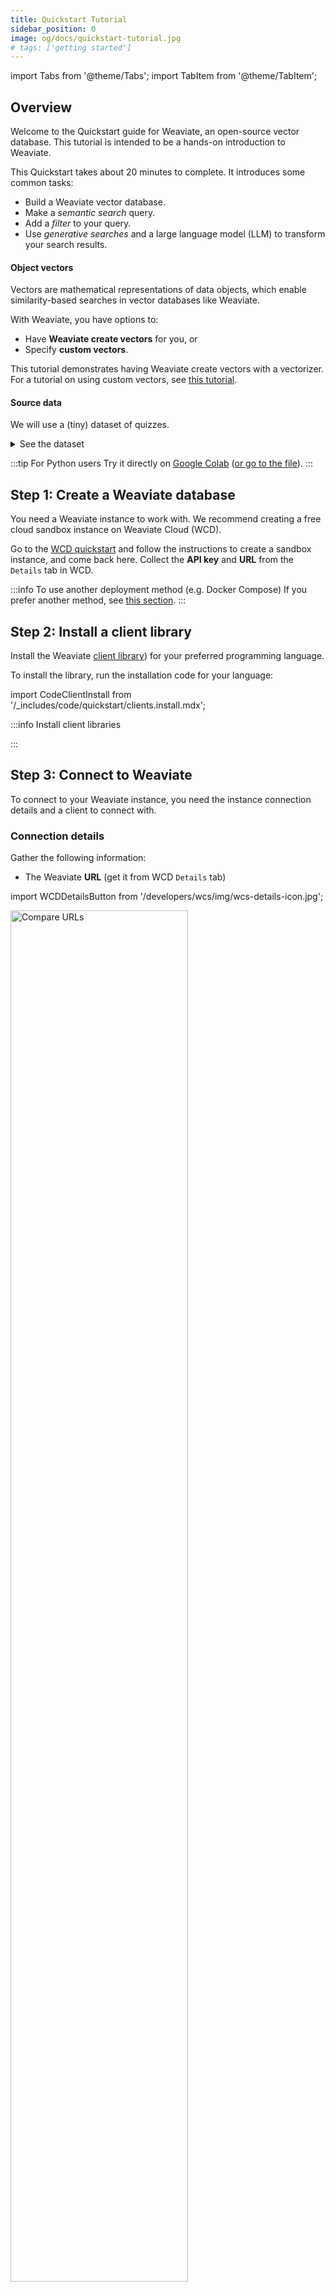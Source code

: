 ```yaml
---
title: Quickstart Tutorial
sidebar_position: 0
image: og/docs/quickstart-tutorial.jpg
# tags: ['getting started']
---
```



import Tabs from '@theme/Tabs';
import TabItem from '@theme/TabItem';

## Overview

Welcome to the Quickstart guide for Weaviate, an open-source vector database. This tutorial is intended to be a hands-on introduction to Weaviate.

This Quickstart takes about 20 minutes to complete. It introduces some common tasks:
- Build a Weaviate vector database.
- Make a *semantic search* query.
- Add a *filter* to your query.
- Use *generative searches* and a large language model (LLM) to transform your search results.

#### Object vectors

Vectors are mathematical representations of data objects, which enable similarity-based searches in vector databases like Weaviate.

With Weaviate, you have options to:
- Have **Weaviate create vectors** for you, or
- Specify **custom vectors**.

This tutorial demonstrates having Weaviate create vectors with a vectorizer. For a tutorial on using custom vectors, see [this tutorial](../starter-guides/custom-vectors.mdx).

#### Source data

We will use a (tiny) dataset of quizzes.

<details>
  <summary>See the dataset</summary>

The data comes from a TV quiz show ("Jeopardy!")

|    | Category   | Question                                                                                                          | Answer                  |
|---:|:-----------|:------------------------------------------------------------------------------------------------------------------|:------------------------|
|  0 | SCIENCE    | This organ removes excess glucose from the blood & stores it as glycogen                                          | Liver                   |
|  1 | ANIMALS    | It's the only living mammal in the order Proboseidea                                                              | Elephant                |
|  2 | ANIMALS    | The gavial looks very much like a crocodile except for this bodily feature                                        | the nose or snout       |
|  3 | ANIMALS    | Weighing around a ton, the eland is the largest species of this animal in Africa                                  | Antelope                |
|  4 | ANIMALS    | Heaviest of all poisonous snakes is this North American rattlesnake                                               | the diamondback rattler |
|  5 | SCIENCE    | 2000 news: the Gunnison sage grouse isn't just another northern sage grouse, but a new one of this classification | species                 |
|  6 | SCIENCE    | A metal that is "ductile" can be pulled into this while cold & under pressure                                     | wire                    |
|  7 | SCIENCE    | In 1953 Watson & Crick built a model of the molecular structure of this, the gene-carrying substance              | DNA                     |
|  8 | SCIENCE    | Changes in the tropospheric layer of this are what gives us weather                                               | the atmosphere          |
|  9 | SCIENCE    | In 70-degree air, a plane traveling at about 1,130 feet per second breaks it                                      | Sound barrier           |

</details>

:::tip For Python users
Try it directly on [Google Colab](https://colab.research.google.com/github/weaviate-tutorials/quickstart/blob/main/quickstart_end_to_end.ipynb) ([or go to the file](https://github.com/weaviate-tutorials/quickstart/blob/main/quickstart_end_to_end.ipynb)).
:::

## Step 1: Create a Weaviate database

You need a Weaviate instance to work with. We recommend creating a free cloud sandbox instance on Weaviate Cloud (WCD).

Go to the [WCD quickstart](/developers/wcs/quickstart.mdx) and follow the instructions to create a sandbox instance, and come back here.  Collect the **API key** and **URL** from the `Details` tab in WCD.

:::info To use another deployment method (e.g. Docker Compose)
If you prefer another method, see [this section](#can-i-use-another-deployment-method).
:::

## Step 2: Install a client library

Install the Weaviate [client library](../client-libraries/index.md)) for your preferred programming language.

To install the library, run the installation code for your language:

import CodeClientInstall from '/_includes/code/quickstart/clients.install.mdx';

:::info Install client libraries

<CodeClientInstall />

:::

## Step 3: Connect to Weaviate

To connect to your Weaviate instance, you need the instance connection details and a client to connect with.

### Connection details

Gather the following information:

- The Weaviate **URL** (get it from WCD `Details` tab)

import WCDDetailsButton from '/developers/wcs/img/wcs-details-icon.jpg';

<img src={WCDDetailsButton} width="75%" alt="Compare URLs"/>

- The Weaviate **API key** (if enabled - get it from WCD `Details` tab)
- An OpenAI **inference API key** ([sign up here](https://platform.openai.com/signup))

### Client connection code

Use this sample code to create a file called `quickstart`. Add the appropriate extension for your programming language, and run the file to connect to Weaviate.

The code creates a `client` object. Latter steps in this tutorial re-use the client object to connect to your Weaviate instance.

import ConnectToWeaviateWithKey from '/_includes/code/quickstart/connect.withkey.mdx'

<ConnectToWeaviateWithKey />

## Step 4: Define a data collection

Next, we define a data collection (a "collection" in Weaviate) to store objects in. This is analogous to creating a table in relational (SQL) databases.

The following code:
- Configures a collection object with:
  - Name `Question`
  - Integrations with OpenAI [embedding](../model-providers/openai/embeddings.md) and [generative AI](../model-providers/openai/generative.md) models
- Then creates the collection.

Run it to create the collection in your Weaviate instance.

import CodeAutoschemaMinimumSchema from '/_includes/code/quickstart/collection.definition.mdx'

<CodeAutoschemaMinimumSchema />

:::info To use another vectorizer or generative integrations
If you prefer another setup, see [this section](#can-i-use-different-integrations).
:::

Now you are ready to add objects to Weaviate.

## Step 5: Add objects

You can now add objects to Weaviate. You will be using a batch import ([read more](../manage-data/import.mdx)) process for maximum efficiency.

The guide covers using the `vectorizer` defined for the collection to create a vector embedding for each object. You may have to add the API key for your vectorizer.

import CodeAutoschemaImport from '/_includes/code/quickstart/import.mdx'

<CodeAutoschemaImport />

The above code:
- Loads objects, and
- Adds objects to the target collection (`Question`) one by one.

## Partial recap

The following code puts the above steps together.

If you have not been following along with the snippets, run the code block below. This will let you run queries in the next section.

<details>
  <summary>End-to-end code</summary>

:::tip Remember to replace the **URL**, **Weaviate API key** and **inference API key**
:::

import CodeAutoschemaEndToEnd from '/_includes/code/quickstart/endtoend.mdx'

<CodeAutoschemaEndToEnd />

</details>

## Step 6: Queries

Now, let's run some queries on your Weaviate instance. Weaviate powers many different types of searches. We will try a few here.

### Semantic search

Let's start with a similarity search. A `nearText` search looks for objects in Weaviate whose vectors are most similar to the vector for the given input text.

Run the following code to search for objects whose vectors are most similar to that of `biology`.

import CodeAutoschemaNeartext from '/_includes/code/quickstart/neartext.mdx'

<CodeAutoschemaNeartext />

You should see results like this:

import BiologyQuestionsJson from '/_includes/code/quickstart/response.biology.questions.mdx'

<BiologyQuestionsJson />

The response includes a list of objects whose vectors are most similar to the word `biology`. The top 2 results are returned here as we have set a `limit` to `2`.

:::tip Why is this useful?
Notice that even though the word `biology` does not appear anywhere, Weaviate returns biology-related entries.

This example shows why vector searches are powerful. Vectorized data objects allow for searches based on degrees of similarity, as shown here.
:::

### Semantic search with a filter

You can add Boolean filters to searches. For example, the above search can be modified to only in objects that have a "category" value of "ANIMALS". Run the following code to see the results:

import CodeAutoschemaNeartextWithWhere from '/_includes/code/quickstart/neartext.where.mdx'

<CodeAutoschemaNeartextWithWhere />

You should see results like this:

import BiologyQuestionsWhereJson from '/_includes/code/quickstart/response.biology.where.questions.mdx'

<BiologyQuestionsWhereJson />

The results are limited to objects from the `ANIMALS` category.

:::tip Why is this useful?
Using a Boolean filter allows you to combine the flexibility of vector search with the precision of `where` filters.
:::

### Generative search (single prompt)

Next, let's try a generative search. A generative search, also called retrieval augmented generation, prompts a large language model (LLM) with a combination of a user query as well as data retrieved from a database.

To see what happens when an LLM uses query results to perform a task that is based on our prompt, run the code below.

Note that the code uses a `single prompt` query, which asks the model generate an answer for *each* retrieved database object.

import CodeAutoschemaGenerative from '/_includes/code/quickstart/generativesearch.single.mdx'

<CodeAutoschemaGenerative />

You should see results similar to this:

import BiologyGenerativeSearchJson from '/_includes/code/quickstart/response.biology.generativesearch.single.mdx'

<BiologyGenerativeSearchJson />

We see that Weaviate has retrieved the same results as before. But now it includes an additional, generated text with a plain-language explanation of each answer.

### Generative search (grouped task)

The next example uses a `grouped task` prompt instead to combine all search results and send them to the LLM with a prompt.

To ask the LLM to write a tweet about these search results, run the following code.

import CodeAutoschemaGenerativeGrouped from '/_includes/code/quickstart/generativesearch.grouped.mdx'

<CodeAutoschemaGenerativeGrouped />

The first returned object will include the generated text. Here's one that we got:

import BiologyGenerativeSearchGroupedJson from '/_includes/code/quickstart/response.biology.generativesearch.grouped.mdx'

<BiologyGenerativeSearchGroupedJson />

:::tip Why is this useful?
Generative search sends retrieved data from Weaviate to a large language model, or LLM. This allows you to go beyond simple data retrieval, but transform the data into a more useful form, without ever leaving Weaviate.
:::

<hr/>

## Recap

Well done! You have:
- Created your own cloud-based vector database with Weaviate,
- Populated it with data objects using an inference API,
- Performed searches, including:
    - Semantic search,
    - Semantic search with a filter and
    - Generative search.

Where next is up to you. We include a few links below - or you can check out the sidebar.

<hr/>

## Next

You can do much more with Weaviate. We suggest trying:

- Examples from our [search how-to](../search/index.md) guides for [keyword](../search/bm25.md), [similarity](../search/similarity.md), [hybrid](../search/hybrid.md), [generative](../search/generative.md) searches and [filters](../search/filters.md) or
- Learning [how to manage data](../manage-data/index.md), like [reading](../manage-data/read.mdx), [batch importing](../manage-data/import.mdx), [updating](../manage-data/update.mdx), [deleting](../manage-data/delete.mdx) objects or [bulk exporting](../manage-data/read-all-objects.mdx) data.

For more holistic learning, try <i class="fa-solid fa-graduation-cap"></i> [Weaviate Academy](../../academy/index.mdx). We have built free courses for you to learn about Weaviate and the world of vector search.

You can also try a larger, [1,000 row](https://raw.githubusercontent.com/databyjp/wv_demo_uploader/main/weaviate_datasets/data/jeopardy_1k.json) version of the Jeopardy! dataset, or [this tiny set of 50 wine reviews](https://raw.githubusercontent.com/databyjp/wv_demo_uploader/main/weaviate_datasets/data/winemag_tiny.csv).

<hr/>

## FAQs & Troubleshooting

We provide answers to some common questions, or potential issues below.

### Questions

#### Can I use another deployment method?

import ConnectToWeaviateDocker from '/_includes/code/quickstart.autoschema.connect.docker.mdx'

<details>
  <summary>See answer</summary>

<p>

Yes, you can use any method listed on our [installation options](../installation/index.md) sections.

</p><br/>

Using Docker Compose may be a convenient option for many. To do so:
1. Save this `Docker Compose` file as `docker-compose.yml`,
```yaml
---
version: '3.4'
services:
  weaviate:
    command:
    - --host
    - 0.0.0.0
    - --port
    - '8080'
    - --scheme
    - http
    image: cr.weaviate.io/semitechnologies/weaviate:||site.weaviate_version||
    ports:
    - 8080:8080
    - 50051:50051
    restart: on-failure:0
    environment:
      OPENAI_APIKEY: $OPENAI_APIKEY
      QUERY_DEFAULTS_LIMIT: 25
      AUTHENTICATION_ANONYMOUS_ACCESS_ENABLED: 'true'
      PERSISTENCE_DATA_PATH: '/var/lib/weaviate'
      DEFAULT_VECTORIZER_MODULE: 'text2vec-openai'
      ENABLE_MODULES: 'text2vec-openai,generative-openai'
      CLUSTER_HOSTNAME: 'node1'
...
```
2. Run `docker compose up -d` from the location of your `docker-compose.yml` file, and then
3. Connect to Weaviate at `http://localhost:8080`.

If you are using this `Docker Compose` file, Weaviate will not require API-key authentication. So your [connection code](#connect-to-weaviate) will change to:

<ConnectToWeaviateDocker />

</details>

#### Can I use different integrations?

<details>
  <summary>See answer</summary>

In this example, we use the `OpenAI` inference API. But you can use others.

If you do want to change the embeddings, or the generative AI integrations, you can. You will need to:
- Ensure that the Weaviate module is available in the Weaviate instance you are using,
- Modify your collection definition to use your preferred integration, and
- Make sure to use the right API key(s) (if necessary) for your integration.

Please see the [model providers integration](../model-providers/index.md) section for more information.

</details>

#### Is a `vectorizer` setting mandatory?

<details>
  <summary>See answer</summary>

- No. You always have the option of providing vector embeddings yourself.
- Setting a `vectorizer` gives Weaviate the option of creating vector embeddings for you.
    - If you do not wish to, you can set this to `none`.

</details>

#### What is a sandbox, exactly?

<details>
  <summary>Note: Sandbox expiry & options</summary>

import SandBoxExpiry from '/_includes/sandbox.expiry.mdx';

<SandBoxExpiry/>

</details>

### Troubleshooting

#### If you see <code>Error: Name 'Question' already used as a name for an Object class</code>

<details>
  <summary>See answer</summary>

You may see this error if you try to create a collection that already exists in your instance of Weaviate. In this case, you can follow these instructions to delete the collection.

import CautionSchemaDeleteClass from '/_includes/schema-delete-class.mdx'

<CautionSchemaDeleteClass />

</details>

#### How to confirm collection creation

<details>
  <summary>See answer</summary>

If you are not sure whether the collection has been created, check the [`schema`](/developers/weaviate/api/rest#tag/schema) endpoint.

Replace WEAVIATE_INSTANCE_URL with your instance URL.:

```
https://WEAVIATE_INSTANCE_URL/v1/schema
```

You should see:

```json
{
    "classes": [
        {
            "class": "Question",
            ...  // truncated additional information here
            "vectorizer": "text2vec-openai"
        }
    ]
}
```

Where the schema should indicate that the `Question` collection has been added.

:::note REST & GraphQL in Weaviate
Weaviate uses a combination of RESTful and GraphQL APIs. In Weaviate, RESTful API endpoints can be used to add data or obtain information about the Weaviate instance, and the GraphQL interface to retrieve data.
:::

</details>

#### How to confirm data import

<details>
  <summary>See answer</summary>

To confirm successful data import, check the [`objects`](/developers/weaviate/api/rest#tag/objects) endpoint to verify that all objects are imported.

Replace WEAVIATE_INSTANCE_URL with your instance URL:

```
https://WEAVIATE_INSTANCE_URL/v1/objects
```

You should see:

```json
{
    "deprecations": null,
    "objects": [
        ...  // Details of each object
    ],
    "totalResults": 10  // You should see 10 results here
}
```

Where you should be able to confirm that you have imported all `10` objects.

</details>

#### If the `nearText` search is not working

<details>
  <summary>See answer</summary>

To perform text-based (`nearText`) similarity searches, you need to have a vectorizer enabled, and configured in your collection.

Make sure the vectorizer is configured [like this](#step-4-define-a-data-collection).

If the search still doesn't work, [contact us](#questions-and-feedback)!

</details>


## Questions and feedback

import DocsFeedback from '/_includes/docs-feedback.mdx';

<DocsFeedback/>

